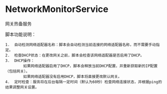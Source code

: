 # NetworkMonitorService
网关热备服务

脚本功能说明：

	1.	自动检测网络适配器名称：脚本会自动检测当前连接的网络适配器名称，而不需要手动指定。
	2.	检查DHCP状态：在更改网关之前，脚本会检查该网络适配器是否启用了DHCP。
	3.	DHCP操作：
			如果网络适配器启用了DHCP，脚本会释放当前DHCP配置，并重新获取新的IP配置（包括网关）。
			如果网络适配器没有启用DHCP，脚本将直接更改默认网关。
	4.	定时检查：服务将在后台每隔一定时间（默认为60秒）检查网络连接状态，并根据ping的结果调整网关设置。
